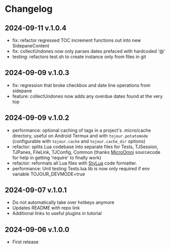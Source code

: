 # Changelog

## 2024-09-11 v.1.0.4

- fix: refactor regressed TOC increment functions out into new SidepaneContent
- fix: collectUndones now only parses dates prefaced with hardcoded '@'
- testing: refactors test.sh to create instance only from files in git  

## 2024-09-09 v.1.0.3

- fix: regression that broke checkbox and date line operations from sidepane 
- feature: collectUndones now adds any overdue dates found at the very top 

## 2024-09-09 v.1.0.2

- performance: optional caching of tags in a project's .micro/cache directory, useful on Android Termux and with `tojour.potatomode` (configurable with `tojour.cache` and `tojour.cache_dir` options)
- refactor: splits Lua codebase into separate files for Tests, TJSession, TJPanes, FileLink, TJConfig, Common (thanks [MicroOmni](https://github.com/Neko-Box-Coder/MicroOmni) sourcecode for help in getting 'require' to finally work) 
- refactor: reformats all Lua files with [StyLua](https://github.com/JohnnyMorganz/StyLua) code formatter.
- performance: Unit testing Tests.lua lib is now only required if env variable TOJOUR_DEVMODE=true

## 2024-09-07 v.1.0.1

- Do not automatically take over hotkeys anymore
- Updates README with repo link
- Additional links to useful plugins in tutorial

## 2024-09-06 v.1.0.0

- First release